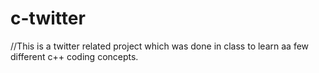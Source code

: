 # c-twitter

//This is a twitter related project which was done in class to learn aa few different c++ coding concepts.
